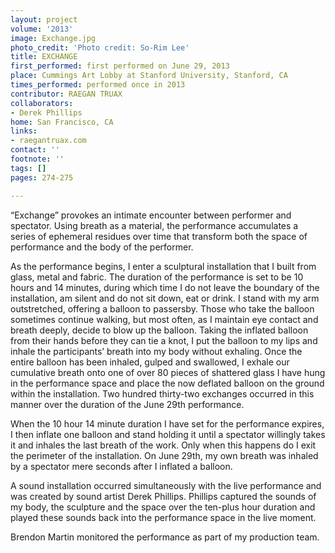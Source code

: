 ```yaml
---
layout: project
volume: '2013'
image: Exchange.jpg
photo_credit: 'Photo credit: So-Rim Lee'
title: EXCHANGE
first_performed: first performed on June 29, 2013
place: Cummings Art Lobby at Stanford University, Stanford, CA
times_performed: performed once in 2013
contributor: RAEGAN TRUAX
collaborators:
- Derek Phillips
home: San Francisco, CA
links:
- raegantruax.com
contact: ''
footnote: ''
tags: []
pages: 274-275

---
```


“Exchange” provokes an intimate encounter between performer and spectator. Using breath as a material, the performance accumulates a series of ephemeral residues over time that transform both the space of performance and the body of the performer.

As the performance begins, I enter a sculptural installation that I built from glass, metal and fabric. The duration of the performance is set to be 10 hours and 14 minutes, during which time I do not leave the boundary of the installation, am silent and do not sit down, eat or drink. I stand with my arm outstretched, offering a balloon to passersby. Those who take the balloon sometimes continue walking, but most often, as I maintain eye contact and breath deeply, decide to blow up the balloon. Taking the inflated balloon from their hands before they can tie a knot, I put the balloon to my lips and inhale the participants’ breath into my body without exhaling. Once the entire balloon has been inhaled, gulped and swallowed, I exhale our cumulative breath onto one of over 80 pieces of shattered glass I have hung in the performance space and place the now deflated balloon on the ground within the installation. Two hundred thirty-two exchanges occurred in this manner over the duration of the June 29th performance.

When the 10 hour 14 minute duration I have set for the performance expires, I then inflate one balloon and stand holding it until a spectator willingly takes it and inhales the last breath of the work. Only when this happens do I exit the perimeter of the installation. On June 29th, my own breath was inhaled by a spectator mere seconds after I inflated a balloon.

A sound installation occurred simultaneously with the live performance and was created by sound artist Derek Phillips. Phillips captured the sounds of my body, the sculpture and the space over the ten-plus hour duration and played these sounds back into the performance space in the live moment.

Brendon Martin monitored the performance as part of my production team.
